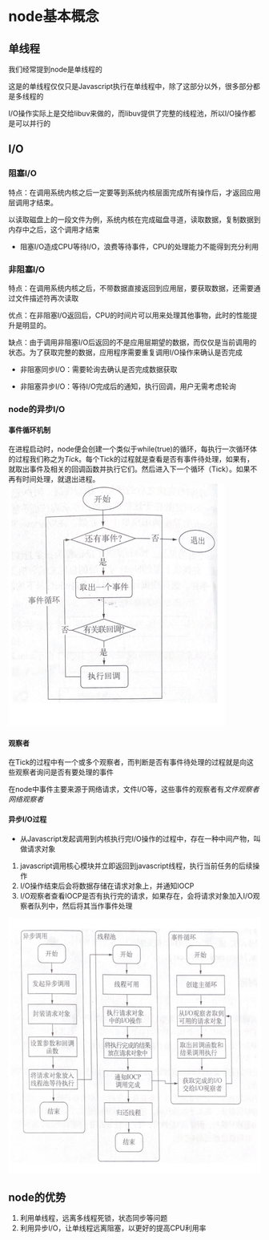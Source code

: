 # node基本概念

## 单线程

我们经常提到node是单线程的

这是的单线程仅仅只是Javascript执行在单线程中，除了这部分以外，很多部分都是多线程的

I/O操作实际上是交给libuv来做的，而libuv提供了完整的线程池，所以I/O操作都是可以并行的

## I/O

### 阻塞I/O

特点：在调用系统内核之后一定要等到系统内核层面完成所有操作后，才返回应用层调用才结束。

以读取磁盘上的一段文件为例，系统内核在完成磁盘寻道，读取数据，复制数据到内存中之后，这个调用才结束

- 阻塞I/O造成CPU等待I/O，浪费等待事件，CPU的处理能力不能得到充分利用

### 非阻塞I/O

特点：在调用系统内核之后，不带数据直接返回到应用层，要获取数据，还需要通过文件描述符再次读取

优点：在非阻塞I/O返回后，CPU的时间片可以用来处理其他事物，此时的性能提升是明显的。

缺点：由于调用非阻塞I/O后返回的不是应用层期望的数据，而仅仅是当前调用的状态。为了获取完整的数据，应用程序需要重复调用I/O操作来确认是否完成

- 非阻塞同步I/O：需要轮询去确认是否完成数据获取

- 非阻塞异步I/O：等待I/O完成后的通知，执行回调，用户无需考虑轮询

### node的异步I/O

#### 事件循环机制

在进程启动时，node便会创建一个类似于while(true)的循环，每执行一次循环体的过程我们称之为*Tick*。每个Tick的过程就是查看是否有事件待处理，如果有，就取出事件及相关的回调函数并执行它们。然后进入下一个循环（Tick）。如果不再有时间处理，就退出进程。
<img src="https://github.com/JianpanBucuo/node_package/blob/master/node-基本概念/event_circle.png" width="433" height="484"/>
#### 观察者

在Tick的过程中有一个或多个观察者，而判断是否有事件待处理的过程就是向这些观察者询问是否有要处理的事件

在node中事件主要来源于网络请求，文件I/O等，这些事件的观察者有*文件观察者* *网络观察者*

#### 异步I/O过程

- 从Javascript发起调用到内核执行完I/O操作的过程中，存在一种中间产物，叫做请求对象

1. javascript调用核心模块并立即返回到javascript线程，执行当前任务的后续操作
2. I/O操作结束后会将数据存储在请求对象上，并通知IOCP
3. I/O观察者查看IOCP是否有执行完的请求，如果存在，会将请求对象加入I/O观察者队列中，然后将其当作事件处理

<img src="https://github.com/JianpanBucuo/node_package/blob/master/node-基本概念/async_picture.png" width="561" height="510"/>

## node的优势

1. 利用单线程，远离多线程死锁，状态同步等问题
2. 利用异步I/O，让单线程远离阻塞，以更好的提高CPU利用率